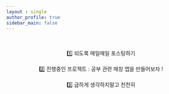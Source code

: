 ```yaml
---
layout : single
author_profile: true
sidebar_main: false
---
```



<br/>



<br/>
<center>1️⃣ 되도록 매일매일 포스팅하기</center>

<br/>

<center>2️⃣ 진행중인 프로젝트 : 공부 관련 매칭 앱을 만들어보자 ! </center>

<br/>

<center>3️⃣ 급하게 생각하지말고 천천히</center>

